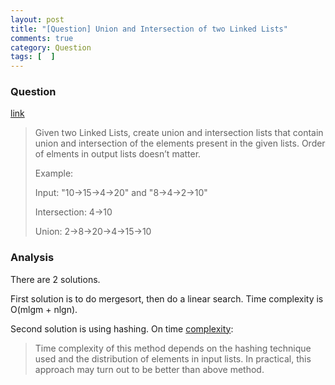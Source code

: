 ```yaml
---
layout: post
title: "[Question] Union and Intersection of two Linked Lists"
comments: true
category: Question
tags: [  ]
---
```



### Question 

[link](http://www.geeksforgeeks.org/union-and-intersection-of-two-linked-lists/)

> Given two Linked Lists, create union and intersection lists that contain union and intersection of the elements present in the given lists. Order of elments in output lists doesn’t matter.
>
> Example:
>
> Input: "10->15->4->20" and "8->4->2->10"
>
> Intersection: 4->10
>
> Union: 2->8->20->4->15->10

### Analysis 

There are 2 solutions. 

First solution is to do mergesort, then do a linear search. Time complexity is O(mlgm + nlgn).

Second solution is using hashing. On time [complexity](http://www.geeksforgeeks.org/union-and-intersection-of-two-linked-lists/): 

> Time complexity of this method depends on the hashing technique used and the distribution of elements in input lists. In practical, this approach may turn out to be better than above method. 
